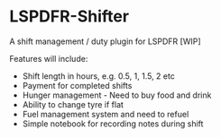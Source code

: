 # LSPDFR-Shifter
A shift management / duty plugin for LSPDFR [WIP]

Features will include: 
- Shift length in hours, e.g. 0.5, 1, 1.5, 2 etc
- Payment for completed shifts
- Hunger management - Need to buy food and drink
- Ability to change tyre if flat
- Fuel management system and need to refuel
- Simple notebook for recording notes during shift
